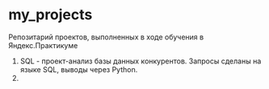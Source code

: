 # my_projects
Репозитарий проектов, выполненных в ходе обучения в Яндекс.Практикуме
1. SQL - проект-анализ базы данных конкурентов. Запросы сделаны на языке SQL, выводы через Python.
2. 
